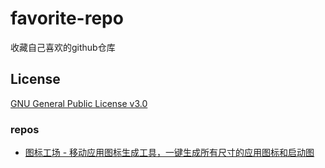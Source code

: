 # favorite-repo

收藏自己喜欢的github仓库


## License
[GNU General Public License v3.0](LICENSE)


### repos
- [图标工场 - 移动应用图标生成工具，一键生成所有尺寸的应用图标和启动图](https://github.com/zhanghuanchong/icon-workshop) 
